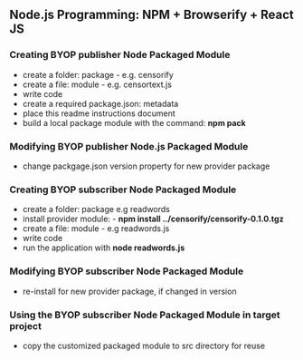 ## Node.js Programming: NPM + Browserify + React JS

### Creating BYOP publisher Node Packaged Module
  - create a folder: package - e.g. censorify
  - create a file: module - e.g. censortext.js
  - write code
  - create a required package.json: metadata
  - place this readme instructions document
  - build a local package module with the command: **npm pack**

### Modifying BYOP publisher Node.js Packaged Module
  - change packgage.json version property for new provider package

### Creating BYOP subscriber Node Packaged Module
  - create a folder: package e.g readwords 
  - install provider module: - **npm install ../censorify/censorify-0.1.0.tgz**
  - create a file: module - e.g readwords.js
  - write code
  - run the application with **node readwords.js**

### Modifying BYOP subscriber Node Packaged Module
  - re-install for new provider package, if changed in version

### Using the BYOP subscriber Node Packaged Module in target project
  - copy the customized packaged module to src directory for reuse
  
  
